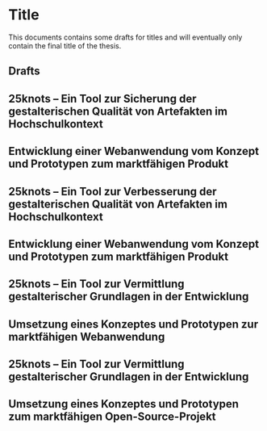 # Title
This documents contains some drafts for titles and will eventually only contain the final title of the thesis.

## Drafts
**25knots – Ein Tool zur Sicherung der gestalterischen Qualität von Artefakten
im Hochschulkontext**  
-  
Entwicklung einer Webanwendung vom Konzept und Prototypen zum marktfähigen Produkt
-----
**25knots – Ein Tool zur Verbesserung der gestalterischen Qualität von Artefakten im Hochschulkontext**  
-  
Entwicklung einer Webanwendung vom Konzept und Prototypen zum marktfähigen Produkt
-----
**25knots – Ein Tool zur Vermittlung gestalterischer Grundlagen in der Entwicklung**  
-  
Umsetzung eines Konzeptes und Prototypen zur marktfähigen Webanwendung
-----
**25knots – Ein Tool zur Vermittlung gestalterischer Grundlagen in der Entwicklung**  
-  
Umsetzung eines Konzeptes und Prototypen zum marktfähigen Open-Source-Projekt
-----
